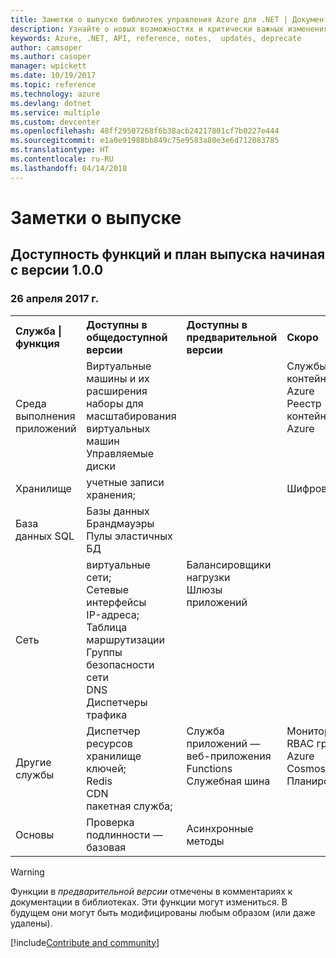 ```yaml
---
title: Заметки о выпуске библиотек управления Azure для .NET | Документация Майкрософт
description: Узнайте о новых возможностях и критически важных изменениях в библиотеках управления Azure для .NET.
keywords: Azure, .NET, API, reference, notes,  updates, deprecate
author: camsoper
ms.author: casoper
manager: wpickett
ms.date: 10/19/2017
ms.topic: reference
ms.technology: azure
ms.devlang: dotnet
ms.service: multiple
ms.custom: devcenter
ms.openlocfilehash: 48ff29507268f6b38acb24217801cf7b0227e444
ms.sourcegitcommit: e1a0e91988bb849c75e9583a80e3e6d712083785
ms.translationtype: HT
ms.contentlocale: ru-RU
ms.lasthandoff: 04/14/2018
---
```

# <a name="release-notes"></a>Заметки о выпуске 

## <a name="feature-availability-and-road-map-as-of-version-100"></a>Доступность функций и план выпуска начиная с версии 1.0.0 ##
### <a name="april-26-2017"></a>26 апреля 2017 г.

<table>
  <tr>
    <th align="left">Служба | функция</th>
    <th align="left">Доступны в общедоступной версии</th>
    <th align="left">Доступны в предварительной версии</th>
    <th align="left">Скоро</th>
  </tr>
  <tr>
    <td>Среда выполнения приложений</td>
    <td>Виртуальные машины и их расширения<br>наборы для масштабирования виртуальных машин<br>Управляемые диски</td>
    <td></td>
    <td valign="top">Службы контейнеров Azure<br>Реестр контейнеров Azure</td>
  </tr>
  <tr>
    <td>Хранилище</td>
    <td>учетные записи хранения;</td>
    <td></td>
    <td>Шифрование</td>
  </tr>
  <tr>
    <td>База данных SQL</td>
    <td>Базы данных<br>Брандмауэры<br>Пулы эластичных БД</td>
    <td></td>
    <td valign="top"></td>
  </tr>
  <tr>
    <td>Сеть</td>
    <td>виртуальные сети;<br>Сетевые интерфейсы<br>IP-адреса;<br>Таблица маршрутизации<br>Группы безопасности сети<br>DNS<br>Диспетчеры трафика</td>
    <td valign="top">Балансировщики нагрузки<br>Шлюзы приложений</td>
    <td valign="top"></td>
  </tr>
  <tr>
    <td>Другие службы</td>
    <td>Диспетчер ресурсов<br>хранилище ключей;<br>Redis<br>CDN<br>пакетная служба;</td>
    <td valign="top">Служба приложений — веб-приложения<br>Functions<br>Служебная шина</td>
    <td valign="top">Мониторинг<br>RBAC графа<br>Azure Cosmos DB<br>Планировщик</td>
  </tr>
  <tr>
    <td>Основы</td>
    <td>Проверка подлинности — базовая</td>
    <td>Асинхронные методы</td>
    <td valign="top"></td>
  </tr>
</table>

> [!WARNING] 
> Функции в *предварительной версии* отмечены в комментариях к документации в библиотеках. Эти функции могут измениться. В будущем они могут быть модифицированы любым образом (или даже удалены).

[!include[Contribute and community](includes/contribute.md)]
